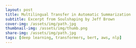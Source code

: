 ```yaml
---
layout: post
title: Multilingual Transfer in Automatic Summarization
subtitle: Excerpt from Soulshaping by Jeff Brown
cover-img: /assets/img/path.jpg
thumbnail-img: /assets/img/thumb.png
share-img: /assets/img/path.jpg
tags: [deep learning, transformers, bert, aws, nlp]
---
```


